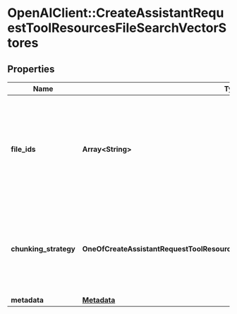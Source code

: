 # OpenAIClient::CreateAssistantRequestToolResourcesFileSearchVectorStores

## Properties
Name | Type | Description | Notes
------------ | ------------- | ------------- | -------------
**file_ids** | **Array&lt;String&gt;** | A list of [file](/docs/api-reference/files) IDs to add to the vector store. There can be a maximum of 10000 files in a vector store.  | [optional] 
**chunking_strategy** | **OneOfCreateAssistantRequestToolResourcesFileSearchVectorStoresChunkingStrategy** | The chunking strategy used to chunk the file(s). If not set, will use the &#x60;auto&#x60; strategy. | [optional] 
**metadata** | [**Metadata**](Metadata.md) |  | [optional] 

